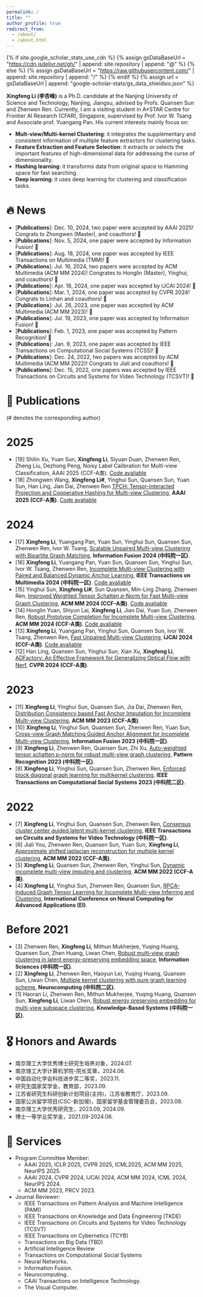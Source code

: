 ```yaml
---
permalink: /
title: "" 
author_profile: true
redirect_from: 
  - /about/
  - /about.html
---
```


{% if site.google_scholar_stats_use_cdn %}
{% assign gsDataBaseUrl = "https://cdn.jsdelivr.net/gh/" | append: site.repository | append: "@" %}
{% else %}
{% assign gsDataBaseUrl = "https://raw.githubusercontent.com/" | append: site.repository | append: "/" %}
{% endif %}
{% assign url = gsDataBaseUrl | append: "google-scholar-stats/gs_data_shieldsio.json" %}

<span class='anchor' id='about-me'></span>

**Xingfeng Li (李杏峰)**  is a Ph.D. candidate at the Nanjing University of Science and Technology, Nanjing, Jiangsu, advised by Profs. Quansen Sun and Zhenwen Ren. Currently, I am a visiting student in A*STAR Centre for Frontier AI Research (CFAR), Singapore, supervised by Prof. Ivor W. Tsang and Associate prof. Yuangang Pan. His current interests mainly focus on:
- **Mult-view/Multi-kernel Clustering**: it integrates the supplementary and consistent information of multiple feature extractors for clustering tasks.
- **Feature Extraction and Feature Selection**: it extracts or selects the important features of high-dimensional data for addressing the curse of dimensionality.
- **Hashing learning**: it transforms data from original space to Hamming space for fast searching.
- **Deep learning**: it uses deep learning for clustering and classification tasks.


# 🔥 News
- \[**Publications**\]: Dec. 10, 2024, two paper were accepted by AAAI 2025! Congrats to Zhongwen (Master), and coauthors! 🎉
- \[**Publications**\]: Nov. 5, 2024, one paper were accepted by Information Fusion! 🎉
- \[**Publications**\]: Aug. 18, 2024, one paper was accepted by IEEE Transactions on Multimedia (TMM)! 🎉
- \[**Publications**\]: Jul. 16, 2024, two papers were accepted by ACM Multimedia (ACM MM 2024)! Congrates to Honglin (Master), Yinghui, and coauthors! 🎉
- \[**Publications**\]: Apr. 18, 2024, one paper was accepted by IJCAI 2024! 🎉
- \[**Publications**\]: Mar. 1, 2024, one paper was accepted by CVPR 2024! Congrats to Linhan and coauthors! 🎉
- \[**Publications**\]: Jul. 26, 2023, one paper was accepted by ACM Multimedia (ACM MM 2023)! 🎉
- \[**Publications**\]: Jul. 19, 2023, one paper was accepted by Information Fusion! 🎉
- \[**Publications**\]: Feb. 1, 2023, one paper was accepted by Pattern Recognition! 🎉
- \[**Publications**\]: Jan. 9, 2023, one paper was accepted by IEEE Transactions on Computational Social Systems (TCSS)! 🎉
- \[**Publications**\]: Dec. 24, 2022, two papers was accepted by ACM Multimedia (ACM MM 2022)! Congrats to Jiali and coauthors! 🎉
- \[**Publications**\]: Dec. 15, 2022, one papers was accepted by IEEE Transactions on Circuits and Systems for Video Technology (TCSVT)! 🎉


# 📝 Publications 
(# denotes the corresponding author)
# 2025
- [19] Shilin Xu, Yuan Sun, **Xingfeng Li**, Siyuan Duan, Zhenwen Ren, Zheng Liu, Dezhong Peng, Noisy Label Calibration for Multi-view Classification, AAAI 2025 (CCF-A类). [Code avaliable](https://github.com/sstaree/NLC)
- [18] Zhongwen Wang, **Xingfeng Li#**, Yinghui Sun, Quansen Sun, Yuan Sun, Han Ling, Jian Dai, Zhenwen Ren [TPCH: Tensor-interacted Projection and Cooperative Hashing for Multi-view Clustering](https://arxiv.org/abs/2412.18847), **AAAI 2025 (CCF-A类)**. [Code avaliable](https://github.com/jankin-wang/TPCH)
# 2024
- [17] **Xingfeng Li**, Yuangang Pan, Yuan Sun, Yinghui Sun,  Quansen Sun, Zhenwen Ren, Ivor W. Tsang, [Scalable Unpaired Multi-view Clustering with Bipartite Graph Matching](https://www.sciencedirect.com/science/article/abs/pii/S1566253524005645), **Information Fusion 2024 (中科院一区)**.
- [16] **Xingfeng Li**, Yuangang Pan, Yuan Sun, Quansen Sun, Yinghui Sun, Ivor W. Tsang, Zhenwen Ren, [Incomplete Multi-view Clustering with Paired and Balanced Dynamic Anchor Learning](https://ieeexplore.ieee.org/document/10812848), **IEEE Transactions on Multimedia 2024 (中科院一区)**. [Code avaliable](https://github.com/lee-xingfeng/PBDAL)
- [15] Yinghui Sun, **Xingfeng Li#**, Sun Quansen, Min-Ling Zhang, Zhenwen Ren, [Improved Weighted Tensor Schatten 𝑝-Norm for Fast Multi-view Graph Clustering](https://openreview.net/pdf?id=qQph6GscZZ), **ACM MM 2024 (CCF-A类)**. [Code avaliable](https://github.com/lee-xingfeng/IWTSN) 
- [14] Honglin Yuan, Shiyun Lai, **Xingfeng Li**, Jian Dai, Yuan Sun, Zhenwen Ren, [Robust Prototype Completion for Incomplete Multi-view Clustering](https://openreview.net/pdf?id=4BrIZo3Ave), **ACM MM 2024 (CCF-A类)**. [Code avaliable](https://github.com/hl-yuan/RPCIC)
- [13] **Xingfeng Li**, Yuangang Pan, Yinghui Sun, Quansen Sun, Ivor W. Tsang, Zhenwen Ren, [Fast Unpaired Multi-view Clustering](https://www.ijcai.org/proceedings/2024/0496.pdf), **IJCAI 2024 (CCF-A类)**. [Code avaliable](https://github.com/lee-xingfeng/FUMC/tree/main/IJCAI24code-FUMC)
- [12] Han Ling, Quansen Sun, Yinghui Sun, Xian Xu, **Xingfeng Li**, [ADFactory: An Effective Framework for Generalizing Optical Flow with Nerf](https://openaccess.thecvf.com/content/CVPR2024/papers/Ling_ADFactory_An_Effective_Framework_for_Generalizing_Optical_Flow_with_NeRF_CVPR_2024_paper.pdf), **CVPR 2024 (CCF-A类)**. 

  
# 2023
- [11] **Xingfeng Li**, Yinghui Sun, Quansen Sun, Jia Dai, Zhenwen Ren, [Distribution Consistency based Fast Anchor Imputation for Incomplete Multi-view Clustering](https://dl.acm.org/doi/abs/10.1145/3581783.3612483), **ACM MM 2023 (CCF-A类)**. 
- [10] **Xingfeng Li**, Yinghui Sun, Quansen Sun, Zhenwen Ren, Yuan Sun, [Cross-view Graph Matching Guided Anchor Alignment for Incomplete Multi-view Clustering](https://www.sciencedirect.com/science/article/abs/pii/S1566253523002579), **Information Fusion 2023 (中科院一区)**.
- [9] **Xingfeng Li**, Zhenwen Ren, Quansen Sun, Zhi Xu, [Auto-weighted tensor schatten p-norm for robust multi-view graph clustering](https://www.sciencedirect.com/science/article/abs/pii/S0031320322005635), **Pattern Recognition 2023 (中科院一区)**.
- [8] **Xingfeng Li**, Yinghui Sun, Quansen Sun, Zhenwen Ren, [Enforced block diagonal graph learning for multikernel clustering](https://ieeexplore.ieee.org/abstract/document/10012408), **IEEE Transactions on Computational Social Systems 2023 (中科院二区)**.

# 2022
- [7] **Xingfeng Li**, Yinghui Sun, Quansen Sun, Zhenwen Ren, [Consensus cluster center guided latent multi-kernel clustering](https://ieeexplore.ieee.org/abstract/document/9987521), **IEEE Transactions on Circuits and Systems for Video Technology (中科院一区)**.
- [6] Jiali You, Zhenwen Ren, Quansen Sun, Yuan Sun, **Xingfeng Li**, [Approximate shifted laplacian reconstruction for multiple kernel clustering](https://dl.acm.org/doi/abs/10.1145/3503161.3548307), **ACM MM 2022 (CCF-A类)**. 
- [5] **Xingfeng Li**, Quansen Sun, Zhenwen Ren, Yinghui Sun, [Dynamic incomplete multi-view imputing and clustering](https://dl.acm.org/doi/abs/10.1145/3503161.3548245), **ACM MM 2022 (CCF-A类)**. 
- [4] **Xingfeng Li**, Yinghui Sun, Zhenwen Ren, Quansen Sun, [RPCA-Induced Graph Tensor Learning for Incomplete Multi-view Inferring and Clustering](https://link.springer.com/chapter/10.1007/978-981-19-6142-7_7), **International Conference on Neural Computing for Advanced Applications (EI)**.

# Before 2021
- [3] Zhenwen Ren, **Xingfeng Li**, Mithun Mukherjee, Yuqing Huang, Quansen Sun, Zhen Huang, Liwan Chen, [Robust multi-view graph clustering in latent energy-preserving embedding space](https://www.sciencedirect.com/science/article/abs/pii/S0950705120306183), **Information Sciences (中科院一区)**.
- [2] **Xingfeng Li**, Zhenwen Ren, Haoyun Lei, Yuqing Huang, Quansen Sun, Liwan Chen, [Multiple kernel clustering with pure graph learning scheme](https://www.sciencedirect.com/science/article/abs/pii/S0925231220316271), **Neurocomputing (中科院二区)**.
- [1] Haoran Li, Zhenwen Ren, Mithun Mukherjee, Yuqing Huang, Quansen Sun, **Xingfeng Li**, Liwan Chen, [Robust energy preserving embedding for multi-view subspace clustering](https://www.sciencedirect.com/science/article/abs/pii/S0950705120306183), **Knowledge-Based Systems (中科院一区)**.



# 🎖 Honors and Awards
- 南京理工大学优秀博士研究生培养对象，2024.07.
- 南京理工大学计算机学院-院长奖章，2024.06.
- 中国自动化学会科技进步奖二等奖，2023.11.
- 研究生国家奖学金，教育部，2023.09.
- 江苏省研究生科研创新计划项目(主持)，江苏省教育厅，2023.09.
- 国家公派留学项目(CSC-新加坡)，国家留学基金管理委员会，2023.08.
- 南京理工大学优秀研究生，2023.09, 2024.09.
- 博士一等学业奖学金，2021.09-2024.06.




# 🙋 Services 
- Program Committee Member:
    - AAAI 2025, ICLR 2025, CVPR 2025, ICML2025, ACM MM 2025, NeurIPS 2025.
    - AAAI 2024, CVPR 2024, IJCAI 2024, ACM MM 2024, ICML 2024, NeurIPS 2024.
    - ACM MM 2023, PRCV 2023.
- Journal Reviewer:
    - IEEE Transactions on Pattern Analysis and Machine Intelligence (PAMI)
    - IEEE Transactions on Knowledge and Data Engineering (TKDE)
    - IEEE Transactions on Circuits and Systems for Video Technology (TCSVT)
    - IEEE Transactions on Cybernetics (TCYB)
    - Transactions on Big Data (TBD)
    - Artificial Intelligence Review
    - Transactions on Computational Social Systems
    - Neural Networks.
    - Information Fusion.
    - Neurocomputing.
    - CAAI Transactions on Intelligence Technology.
    - The Visual Computer.



